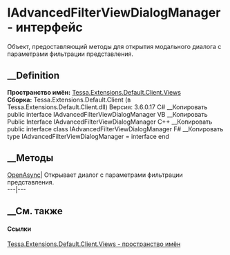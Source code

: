 # IAdvancedFilterViewDialogManager - интерфейс
Объект, предоставляющий методы для открытия модального диалога с параметрами
фильтрации представления.
## __Definition
 **Пространство имён:**
[Tessa.Extensions.Default.Client.Views](N_Tessa_Extensions_Default_Client_Views.htm)  
 **Сборка:** Tessa.Extensions.Default.Client (в
Tessa.Extensions.Default.Client.dll) Версия: 3.6.0.17
C# __Копировать
     public interface IAdvancedFilterViewDialogManager
VB __Копировать
     Public Interface IAdvancedFilterViewDialogManager
C++ __Копировать
     public interface class IAdvancedFilterViewDialogManager
F# __Копировать
     type IAdvancedFilterViewDialogManager = interface end
##  __Методы
[OpenAsync](M_Tessa_Extensions_Default_Client_Views_IAdvancedFilterViewDialogManager_OpenAsync.htm)|
Открывает диалог с параметрами фильтрации представления.  
---|---  
## __См. также
#### Ссылки
[Tessa.Extensions.Default.Client.Views - пространство
имён](N_Tessa_Extensions_Default_Client_Views.htm)
